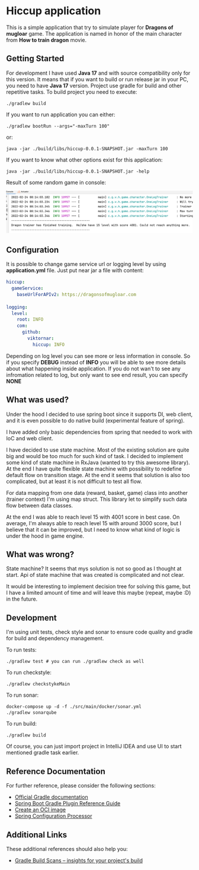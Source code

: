 # Hiccup application

This is a simple application that try to simulate player for **Dragons of mugloar** game.
The application is named in honor of the main character from **How to train dragon** movie.

## Getting Started

For development I have used **Java 17** and with source compatibility only for this version. It means that if you want to build or run release jar in your PC, you need to have **Java 17** version. Project use gradle for build and other repetitive tasks. To build project you need to execute:

```shell
./gradlew build
```

If you want to run application you can either:

```shell
./gradlew bootRun --args="-maxTurn 100"
```

or:

```shell
java -jar ./build/libs/hiccup-0.0.1-SNAPSHOT.jar -maxTurn 100
```

If you want to know what other options exist for this application:

```shell
java -jar ./build/libs/hiccup-0.0.1-SNAPSHOT.jar -help
```

Result of some random game in console:

![Result](./img/result.png)

## Configuration

It is possible to change game service url or logging level by using **application.yml** file. Just put near jar a file with content:

```yaml
hiccup:
  gameService:
    baseUrlForAPIv2: https://dragonsofmugloar.com

logging:
  level:
    root: INFO
    com:
      github:
        viktornar:
          hiccup: INFO
```

Depending on log level you can see more or less information in console. So if you specify **DEBUG** instead of **INFO** you will be able to see more details about what happening inside application. If you do not wan't to see any infromation related to log, but only want to see end result, you can specify **NONE**

## What was used?

Under the hood I decided to use spring boot since it supports DI, web client, and it is even possible to do native build (experimental feature of spring).

I have added only basic dependencies from spring that needed to work with IoC and web client.

I have decided to use state machine. Most of the existing solution are quite big and would be too much for such kind of task. I decided to implement some kind of state machine in RxJava (wanted to try this awesome library). At the end I have quite flexible state machine with possibility to redefine default flow on transition stage. At the end it seems that solution is also too complicated, but at least it is not difficult to test all flow.

For data mapping from one data (reward, basket, game) class into another (trainer context) I'm using map struct. This library let to simplify such data flow between data classes.

At the end I was able to reach level 15 with 4001 score in best case. On average, I'm always able to reach level 15 with around 3000 score, but I believe that it can be improved, but I need to know what kind of logic is under the hood in game engine.

## What was wrong?

State machine? It seems that mys solution is not so good as I thought at start. Api of state machine that was created is complicated and not clear.

It would be interesting to implement decision tree for solving this game, but I have a limited amount of time and will leave this maybe (repeat, maybe :D) in the future.

## Development

I'm using unit tests,  check style and sonar to ensure code quality and gradle for build and dependency management.

To run tests:

```shell
./gradlew test # you can run ./gradlew check as well
```

To run checkstyle:

```shell
./gradlew checkstykeMain
```

To run sonar:

```shell
docker-compose up -d -f ./src/main/docker/sonar.yml
./gradlew sonarqube
```

To run build:

```shell
./gradlew build
```

Of course, you can just import project in IntelliJ IDEA and use UI to start mentioned gradle task earlier.

## Reference Documentation
For further reference, please consider the following sections:

* [Official Gradle documentation](https://docs.gradle.org)
* [Spring Boot Gradle Plugin Reference Guide](https://docs.spring.io/spring-boot/docs/2.6.3/gradle-plugin/reference/html/)
* [Create an OCI image](https://docs.spring.io/spring-boot/docs/2.6.3/gradle-plugin/reference/html/#build-image)
* [Spring Configuration Processor](https://docs.spring.io/spring-boot/docs/2.6.3/reference/htmlsingle/#configuration-metadata-annotation-processor)

## Additional Links
These additional references should also help you:

* [Gradle Build Scans – insights for your project's build](https://scans.gradle.com#gradle)

